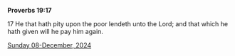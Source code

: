 **Proverbs 19:17**

17 He that hath pity upon the poor lendeth unto the Lord; and that which he hath given will he pay him again.

[Sunday 08-December, 2024](https://getbible.net/kjv/Proverbs/19/17)
